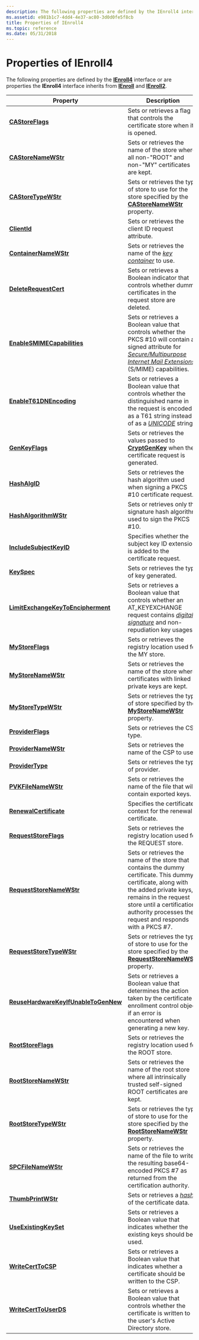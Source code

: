 ```yaml
---
description: The following properties are defined by the IEnroll4 interface or are properties the IEnroll4 interface inherits from IEnroll and IEnroll2.
ms.assetid: e981b1c7-4dd4-4e37-ac80-3d0d0fe5f8cb
title: Properties of IEnroll4
ms.topic: reference
ms.date: 05/31/2018
---
```


# Properties of IEnroll4

The following properties are defined by the [**IEnroll4**](/windows/desktop/api/Xenroll/nn-xenroll-ienroll4) interface or are properties the **IEnroll4** interface inherits from [**IEnroll**](/windows/desktop/api/Xenroll/nn-xenroll-ienroll) and [**IEnroll2**](/windows/desktop/api/Xenroll/nn-xenroll-ienroll2).



| Property                                                                              | Description                                                                                                                                                                                                                                                                                                             |
|---------------------------------------------------------------------------------------|-------------------------------------------------------------------------------------------------------------------------------------------------------------------------------------------------------------------------------------------------------------------------------------------------------------------------|
| [**CAStoreFlags**](/windows/desktop/api/Xenroll/nf-xenroll-ienroll-get_castoreflags)                                         | Sets or retrieves a flag that controls the certificate store when it is opened.                                                                                                                                                                                                                                         |
| [**CAStoreNameWStr**](/windows/desktop/api/Xenroll/nf-xenroll-ienroll-get_castorenamewstr)                                   | Sets or retrieves the name of the store where all non-"ROOT" and non-"MY" certificates are kept.                                                                                                                                                                                                                        |
| [**CAStoreTypeWStr**](/windows/desktop/api/Xenroll/nf-xenroll-ienroll-get_castoretypewstr)                                   | Sets or retrieves the type of store to use for the store specified by the [**CAStoreNameWStr**](/windows/desktop/api/Xenroll/nf-xenroll-ienroll-get_castorenamewstr) property.                                                                                                                                                                                 |
| [**ClientId**](/windows/desktop/api/Xenroll/nf-xenroll-ienroll4-get_clientid)                                                 | Sets or retrieves the client ID request attribute.                                                                                                                                                                                                                                                                      |
| [**ContainerNameWStr**](/windows/desktop/api/Xenroll/nf-xenroll-ienroll-get_containernamewstr)                               | Sets or retrieves the name of the [*key container*](../secgloss/k-gly.md) to use.                                                                                                                                                                                     |
| [**DeleteRequestCert**](/windows/desktop/api/Xenroll/nf-xenroll-ienroll-get_deleterequestcert)                               | Sets or retrieves a Boolean indicator that controls whether dummy certificates in the request store are deleted.                                                                                                                                                                                                        |
| [**EnableSMIMECapabilities**](/windows/desktop/api/Xenroll/nf-xenroll-ienroll2-get_enablesmimecapabilities)                   | Sets or retrieves a Boolean value that controls whether the PKCS \#10 will contain a signed attribute for [*Secure/Multipurpose Internet Mail Extensions*](../secgloss/s-gly.md) (S/MIME) capabilities. |
| [**EnableT61DNEncoding**](/windows/desktop/api/Xenroll/nf-xenroll-ienroll-get_enablet61dnencoding)                           | Sets or retrieves a Boolean value that controls whether the distinguished name in the request is encoded as a T61 string instead of as a [*UNICODE*](../secgloss/u-gly.md) string.                                                                                                |
| [**GenKeyFlags**](/windows/desktop/api/Xenroll/nf-xenroll-ienroll-get_genkeyflags)                                           | Sets or retrieves the values passed to [**CryptGenKey**](/windows/desktop/api/Wincrypt/nf-wincrypt-cryptgenkey) when the certificate request is generated.                                                                                                                                                                                                    |
| [**HashAlgID**](/windows/win32/api/xenroll/nf-xenroll-ienroll2-get_hashalgid)                                               | Sets or retrieves the hash algorithm used when signing a PKCS \#10 certificate request.                                                                                                                                                                                                                                 |
| [**HashAlgorithmWStr**](/windows/desktop/api/Xenroll/nf-xenroll-ienroll-get_hashalgorithmwstr)                               | Sets or retrieves only the signature hash algorithm used to sign the PKCS \#10.                                                                                                                                                                                                                                         |
| [**IncludeSubjectKeyID**](/windows/desktop/api/Xenroll/nf-xenroll-ienroll4-get_includesubjectkeyid)                           | Specifies whether the subject key ID extension is added to the certificate request.                                                                                                                                                                                                                                     |
| [**KeySpec**](/windows/desktop/api/Xenroll/nf-xenroll-ienroll-get_keyspec)                                                   | Sets or retrieves the type of key generated.                                                                                                                                                                                                                                                                            |
| [**LimitExchangeKeyToEncipherment**](/windows/win32/api/xenroll/nf-xenroll-ienroll2-get_limitexchangekeytoencipherment)     | Sets or retrieves a Boolean value that controls whether an AT\_KEYEXCHANGE request contains [*digital signature*](../secgloss/d-gly.md) and non-repudiation key usages.                                                                                       |
| [**MyStoreFlags**](/windows/desktop/api/Xenroll/nf-xenroll-ienroll-get_mystoreflags)                                         | Sets or retrieves the registry location used for the MY store.                                                                                                                                                                                                                                                          |
| [**MyStoreNameWStr**](/windows/desktop/api/Xenroll/nf-xenroll-ienroll-get_mystorenamewstr)                                   | Sets or retrieves the name of the store where certificates with linked private keys are kept.                                                                                                                                                                                                                           |
| [**MyStoreTypeWStr**](/windows/desktop/api/Xenroll/nf-xenroll-ienroll-get_mystoretypewstr)                                   | Sets or retrieves the type of store specified by the [**MyStoreNameWStr**](/windows/desktop/api/Xenroll/nf-xenroll-ienroll-get_mystorenamewstr) property.                                                                                                                                                                                                      |
| [**ProviderFlags**](/windows/desktop/api/Xenroll/nf-xenroll-ienroll-get_providerflags)                                       | Sets or retrieves the CSP type.                                                                                                                                                                                                                                                                                         |
| [**ProviderNameWStr**](/windows/desktop/api/Xenroll/nf-xenroll-ienroll-get_providernamewstr)                                 | Sets or retrieves the name of the CSP to use.                                                                                                                                                                                                                                                                           |
| [**ProviderType**](/windows/desktop/api/Xenroll/nf-xenroll-ienroll-get_providertype)                                         | Sets or retrieves the type of provider.                                                                                                                                                                                                                                                                                 |
| [**PVKFileNameWStr**](/windows/desktop/api/Xenroll/nf-xenroll-ienroll-get_pvkfilenamewstr)                                   | Sets or retrieves the name of the file that will contain exported keys.                                                                                                                                                                                                                                                 |
| [**RenewalCertificate**](/windows/desktop/api/Xenroll/nf-xenroll-ienroll-get_renewalcertificate)                             | Specifies the certificate context for the renewal certificate.                                                                                                                                                                                                                                                          |
| [**RequestStoreFlags**](/windows/desktop/api/Xenroll/nf-xenroll-ienroll-get_requeststoreflags)                               | Sets or retrieves the registry location used for the REQUEST store.                                                                                                                                                                                                                                                     |
| [**RequestStoreNameWStr**](/windows/win32/api/xenroll/nf-xenroll-ienroll-get_requeststorenamewstr)                         | Sets or retrieves the name of the store that contains the dummy certificate. This dummy certificate, along with the added private keys, remains in the request store until a certification authority processes the request and responds with a PKCS \#7.                                                                |
| [**RequestStoreTypeWStr**](/windows/win32/api/xenroll/nf-xenroll-ienroll-get_requeststoretypewstr)                         | Sets or retrieves the type of store to use for the store specified by the [**RequestStoreNameWStr**](/windows/win32/api/xenroll/nf-xenroll-ienroll-get_requeststorenamewstr) property.                                                                                                                                                                       |
| [**ReuseHardwareKeyIfUnableToGenNew**](/windows/win32/api/xenroll/nf-xenroll-ienroll2-get_reusehardwarekeyifunabletogennew) | Sets or retrieves a Boolean value that determines the action taken by the certificate enrollment control object if an error is encountered when generating a new key.                                                                                                                                                   |
| [**RootStoreFlags**](/windows/desktop/api/Xenroll/nf-xenroll-ienroll-get_rootstoreflags)                                     | Sets or retrieves the registry location used for the ROOT store.                                                                                                                                                                                                                                                        |
| [**RootStoreNameWStr**](/windows/desktop/api/Xenroll/nf-xenroll-ienroll-get_rootstorenamewstr)                               | Sets or retrieves the name of the root store where all intrinsically trusted self-signed ROOT certificates are kept.                                                                                                                                                                                                    |
| [**RootStoreTypeWStr**](/windows/desktop/api/Xenroll/nf-xenroll-ienroll-get_rootstoretypewstr)                               | Sets or retrieves the type of store to use for the store specified by the [**RootStoreNameWStr**](/windows/desktop/api/Xenroll/nf-xenroll-ienroll-get_rootstorenamewstr) property.                                                                                                                                                                             |
| [**SPCFileNameWStr**](/windows/desktop/api/Xenroll/nf-xenroll-ienroll-get_spcfilenamewstr)                                   | Sets or retrieves the name of the file to write the resulting base64-encoded PKCS \#7 as returned from the certification authority.                                                                                                                                                                                     |
| [**ThumbPrintWStr**](/windows/desktop/api/Xenroll/nf-xenroll-ienroll4-get_thumbprintwstr)                                     | Sets or retrieves a [*hash*](../secgloss/h-gly.md) of the certificate data.                                                                                                                                                                                                             |
| [**UseExistingKeySet**](/windows/desktop/api/Xenroll/nf-xenroll-ienroll-get_useexistingkeyset)                               | Sets or retrieves a Boolean value that indicates whether the existing keys should be used.                                                                                                                                                                                                                              |
| [**WriteCertToCSP**](/windows/desktop/api/Xenroll/nf-xenroll-ienroll-get_writecerttocsp)                                     | Sets or retrieves a Boolean value that indicates whether a certificate should be written to the CSP.                                                                                                                                                                                                                    |
| [**WriteCertToUserDS**](/windows/desktop/api/Xenroll/nf-xenroll-ienroll-get_writecerttouserds)                               | Sets or retrieves a Boolean value that controls whether the certificate is written to the user's Active Directory store.                                                                                                                                                                                                |



 

 

 
